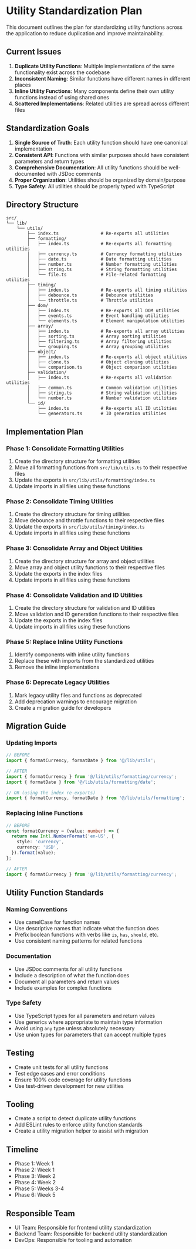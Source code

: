 # Utility Standardization Plan

This document outlines the plan for standardizing utility functions across the application to reduce duplication and improve maintainability.

## Current Issues

1. **Duplicate Utility Functions**: Multiple implementations of the same functionality exist across the codebase
2. **Inconsistent Naming**: Similar functions have different names in different places
3. **Inline Utility Functions**: Many components define their own utility functions instead of using shared ones
4. **Scattered Implementations**: Related utilities are spread across different files

## Standardization Goals

1. **Single Source of Truth**: Each utility function should have one canonical implementation
2. **Consistent API**: Functions with similar purposes should have consistent parameters and return types
3. **Comprehensive Documentation**: All utility functions should be well-documented with JSDoc comments
4. **Proper Organization**: Utilities should be organized by domain/purpose
5. **Type Safety**: All utilities should be properly typed with TypeScript

## Directory Structure

```
src/
└── lib/
    └── utils/
        ├── index.ts                # Re-exports all utilities
        ├── formatting/
        │   ├── index.ts            # Re-exports all formatting utilities
        │   ├── currency.ts         # Currency formatting utilities
        │   ├── date.ts             # Date formatting utilities
        │   ├── number.ts           # Number formatting utilities
        │   ├── string.ts           # String formatting utilities
        │   └── file.ts             # File-related formatting utilities
        ├── timing/
        │   ├── index.ts            # Re-exports all timing utilities
        │   ├── debounce.ts         # Debounce utilities
        │   └── throttle.ts         # Throttle utilities
        ├── dom/
        │   ├── index.ts            # Re-exports all DOM utilities
        │   ├── events.ts           # Event handling utilities
        │   └── elements.ts         # Element manipulation utilities
        ├── array/
        │   ├── index.ts            # Re-exports all array utilities
        │   ├── sorting.ts          # Array sorting utilities
        │   ├── filtering.ts        # Array filtering utilities
        │   └── grouping.ts         # Array grouping utilities
        ├── object/
        │   ├── index.ts            # Re-exports all object utilities
        │   ├── clone.ts            # Object cloning utilities
        │   └── comparison.ts       # Object comparison utilities
        ├── validation/
        │   ├── index.ts            # Re-exports all validation utilities
        │   ├── common.ts           # Common validation utilities
        │   ├── string.ts           # String validation utilities
        │   └── number.ts           # Number validation utilities
        └── id/
            ├── index.ts            # Re-exports all ID utilities
            └── generators.ts       # ID generation utilities
```

## Implementation Plan

### Phase 1: Consolidate Formatting Utilities

1. Create the directory structure for formatting utilities
2. Move all formatting functions from `src/lib/utils.ts` to their respective files
3. Update the exports in `src/lib/utils/formatting/index.ts`
4. Update imports in all files using these functions

### Phase 2: Consolidate Timing Utilities

1. Create the directory structure for timing utilities
2. Move debounce and throttle functions to their respective files
3. Update the exports in `src/lib/utils/timing/index.ts`
4. Update imports in all files using these functions

### Phase 3: Consolidate Array and Object Utilities

1. Create the directory structure for array and object utilities
2. Move array and object utility functions to their respective files
3. Update the exports in the index files
4. Update imports in all files using these functions

### Phase 4: Consolidate Validation and ID Utilities

1. Create the directory structure for validation and ID utilities
2. Move validation and ID generation functions to their respective files
3. Update the exports in the index files
4. Update imports in all files using these functions

### Phase 5: Replace Inline Utility Functions

1. Identify components with inline utility functions
2. Replace these with imports from the standardized utilities
3. Remove the inline implementations

### Phase 6: Deprecate Legacy Utilities

1. Mark legacy utility files and functions as deprecated
2. Add deprecation warnings to encourage migration
3. Create a migration guide for developers

## Migration Guide

### Updating Imports

```typescript
// BEFORE
import { formatCurrency, formatDate } from '@/lib/utils';

// AFTER
import { formatCurrency } from '@/lib/utils/formatting/currency';
import { formatDate } from '@/lib/utils/formatting/date';

// OR (using the index re-exports)
import { formatCurrency, formatDate } from '@/lib/utils/formatting';
```

### Replacing Inline Functions

```typescript
// BEFORE
const formatCurrency = (value: number) => {
  return new Intl.NumberFormat('en-US', {
    style: 'currency',
    currency: 'USD',
  }).format(value);
};

// AFTER
import { formatCurrency } from '@/lib/utils/formatting/currency';
```

## Utility Function Standards

### Naming Conventions

- Use camelCase for function names
- Use descriptive names that indicate what the function does
- Prefix boolean functions with verbs like `is`, `has`, `should`, etc.
- Use consistent naming patterns for related functions

### Documentation

- Use JSDoc comments for all utility functions
- Include a description of what the function does
- Document all parameters and return values
- Include examples for complex functions

### Type Safety

- Use TypeScript types for all parameters and return values
- Use generics where appropriate to maintain type information
- Avoid using `any` type unless absolutely necessary
- Use union types for parameters that can accept multiple types

## Testing

- Create unit tests for all utility functions
- Test edge cases and error conditions
- Ensure 100% code coverage for utility functions
- Use test-driven development for new utilities

## Tooling

- Create a script to detect duplicate utility functions
- Add ESLint rules to enforce utility function standards
- Create a utility migration helper to assist with migration

## Timeline

- Phase 1: Week 1
- Phase 2: Week 1
- Phase 3: Week 2
- Phase 4: Week 2
- Phase 5: Weeks 3-4
- Phase 6: Week 5

## Responsible Team

- UI Team: Responsible for frontend utility standardization
- Backend Team: Responsible for backend utility standardization
- DevOps: Responsible for tooling and automation
